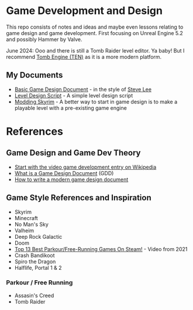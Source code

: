 # Game Development and Design
This repo consists of notes and ideas and maybe even lessons relating to game design and game development. First focusing on Unreal Engine 5.2 and possibly Hammer by Valve.

June 2024: Ooo and there is still a Tomb Raider level editor. Ya baby! But I recommend [Tomb Engine (TEN)](https://tombengine.com/download/) as it is a more modern platform.

## My Documents

* [Basic Game Design Document](01-design/basic-gdd.md) - in the style of [Steve Lee](https://www.youtube.com/@stevelee_gamedev)
* [Level Design Script](01-design/level-design-script.md) - A simple level design script
* [Modding Skyrim](modding/modding-skyrim.md) - A better way to start in game design is to make a playable level with a pre-existing game engine

# References

## Game Design and Game Dev Theory

* [Start with the video game development entry on Wikipedia](https://en.wikipedia.org/wiki/Video_game_development)
* [What is a Game Design Document](https://en.wikipedia.org/wiki/Game_design_document) (GDD)
* [How to write a modern game design document](https://gamedesignskills.com/game-design/how-to-write-a-game-design-document)

## Game Style References and Inspiration

* Skyrim
* Minecraft
* No Man's Sky
* Valheim
* Deep Rock Galactic
* Doom
* [Top 13 Best Parkour/Free-Running Games On Steam!](https://gamedesignskills.com/game-design/how-to-write-a-game-design-document) - Video from 2021
* Crash Bandikoot
* Spiro the Dragon
* Halflife, Portal 1 & 2

### Parkour / Free Running
* Assasin's Creed
* Tomb Raider
